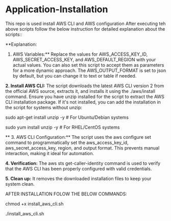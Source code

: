 # Application-Installation
This repo is used install AWS CLI and AWS configuration
After executing teh above scripts follow the below instruction for detailed explanation about the scripts::

**Explanation:

1. AWS Variables:**
Replace the values for AWS_ACCESS_KEY_ID, AWS_SECRET_ACCESS_KEY, and AWS_DEFAULT_REGION with your actual values. You can also set this script to accept them as parameters for a more dynamic approach.
The AWS_OUTPUT_FORMAT is set to json by default, but you can change it to text or table if needed.

**2. Install AWS CLI:**
The script downloads the latest AWS CLI version 2 from the official AWS source, extracts it, and installs it using the ./aws/install command.
Ensure you have unzip installed for the script to extract the AWS CLI installation package. If it's not installed, you can add the installation in the script for systems without unzip:

sudo apt-get install unzip -y    # For Ubuntu/Debian systems

sudo yum install unzip -y        # For RHEL/CentOS systems

** 3. AWS CLI Configuration:**
The script uses the aws configure set command to programmatically set the aws_access_key_id, aws_secret_access_key, region, and output format. This prevents manual interaction, making it ideal for automation.

**4. Verification:**
The aws sts get-caller-identity command is used to verify that the AWS CLI has been properly configured with valid credentials.

**5. Clean up:**
It removes the downloaded installation files to keep your system clean.


AFTER INSTALLATION FOLOW THE BELOW COMMANDS:

chmod +x install_aws_cli.sh

./install_aws_cli.sh
